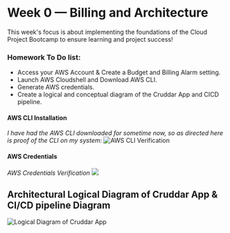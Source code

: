 # Week 0 — Billing and Architecture

This week's focus is about implementing the foundations of the Cloud Project Bootcamp to ensure learning and project success!

### Homework To Do list:
* Access your AWS Account & Create a Budget and Billing Alarm setting.
* Launch AWS Cloudshell and Download AWS CLI.
* Generate AWS credentials.
* Create a logical and conceptual diagram of the Cruddar App and CICD pipeline.


#### AWS CLI Installation
*I have had the AWS CLI downloaded for sometime now, so as directed here is proof of the CLI on my system:*
![AWS CLI Verification](https://github.com/minoriTEEtech/ExamProCo-aws-bootcamp-cruddur-2023/blob/main/journal/awsCLI.png)


#### AWS Credentials
*AWS Credentials Verification*
![](https://github.com/minoriTEEtech/ExamProCo-aws-bootcamp-cruddur-2023/blob/main/journal/AWScredentials.png)





## Architectural Logical Diagram of Cruddar App & CI/CD pipeline Diagram

![Logical Diagram of Cruddar App](https://lucid.app/publicSegments/view/c9109095-2131-4ff1-9727-e42182d02d4a/image.png)

